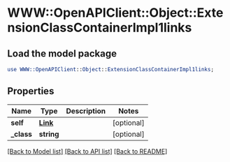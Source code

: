 # WWW::OpenAPIClient::Object::ExtensionClassContainerImpl1links

## Load the model package
```perl
use WWW::OpenAPIClient::Object::ExtensionClassContainerImpl1links;
```

## Properties
Name | Type | Description | Notes
------------ | ------------- | ------------- | -------------
**self** | [**Link**](Link.md) |  | [optional] 
**_class** | **string** |  | [optional] 

[[Back to Model list]](../README.md#documentation-for-models) [[Back to API list]](../README.md#documentation-for-api-endpoints) [[Back to README]](../README.md)


